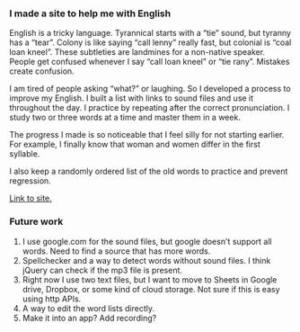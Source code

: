 
### I made a site to help me with English

English is a tricky language. Tyrannical starts with a “tie” sound, but tyranny has a “tear”. Colony is like saying “call lenny” really fast, but colonial is “coal loan kneel”. These subtleties are landmines for a non-native speaker. People get confused whenever I say “call loan kneel” or “tie rany”. Mistakes create confusion.

I am tired of people asking “what?” or laughing. So I developed a process to improve my English. I built a list with links to sound files and use it throughout the day. I practice by repeating after the correct pronunciation. I study two or three words at a time and master them in a week.

The progress I made is so noticeable that I feel silly for not starting earlier. For example, I finally know that woman and women differ in the first syllable.

I also keep a randomly ordered list of the old words to practice and prevent regression.

<a href="http://www.kelukelu.me/learnenglishgood">Link to site.</a>

### Future work
 1. I use google.com for the sound files, but google doesn't support all words. Need to find a source that has more words.
 2. Spellchecker and a way to detect words without sound files. I think jQuery can check if the mp3 file is present.
 3. Right now I use two text files, but I want to move to Sheets in Google drive, Dropbox, or some kind of cloud storage. Not sure if this is easy using http APIs.
 4. A way to edit the word lists directly.
 5. Make it into an app? Add recording?

